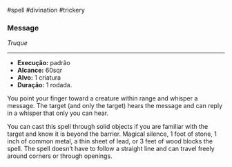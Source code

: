 #spell #divination #trickery 
### Message
*Truque*
___
- **Execução:** padrão
- **Alcance:** 60sqr
- **Alvo:** 1 criatura
- **Duração:** 1 rodada.

You point your finger toward a creature within range and whisper a message. The target (and only the target) hears the message and can reply in a whisper that only you can hear.  
  
You can cast this spell through solid objects if you are familiar with the target and know it is beyond the barrier. Magical silence, 1 foot of stone, 1 inch of common metal, a thin sheet of lead, or 3 feet of wood blocks the spell. The spell doesn’t have to follow a straight line and can travel freely around corners or through openings.
